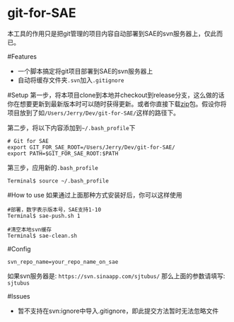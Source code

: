 git-for-SAE
===========

本工具的作用只是把git管理的项目内容自动部署到SAE的svn服务器上，仅此而已。

#Features
- 一个脚本搞定将git项目部署到SAE的svn服务器上
- 自动将缓存文件夹`.svn`加入`.gitignore`

#Setup
第一步，将本项目clone到本地并checkout到release分支，这么做的话你在想要更新到最新版本时可以随时获得更新。或者你直接下载[zip](https://github.com/zry656565/git-for-SAE/archive/release.zip)包。假设你将项目放到了如`/Users/Jerry/Dev/git-for-SAE/`这样的路径下。

第二步，将以下内容添加到`~/.bash_profile`下
```
# Git for SAE
export GIT_FOR_SAE_ROOT=/Users/Jerry/Dev/git-for-SAE/
export PATH=$GIT_FOR_SAE_ROOT:$PATH
```

第三步，应用新的`.bash_profile`
```
Terminal$ source ~/.bash_profile
```

#How to use
如果通过上面那种方式安装好后，你可以这样使用
```
#部署，数字表示版本号，SAE支持1-10
Terminal$ sae-push.sh 1

#清空本地svn缓存
Terminal$ sae-clean.sh
```

#Config
```
svn_repo_name=your_repo_name_on_sae
```
如果svn服务器是: `https://svn.sinaapp.com/sjtubus/`
那么上面的参数请填写: `sjtubus`


#Issues
- 暂不支持在svn:ignore中导入.gitignore，即此提交方法暂时无法忽略文件
